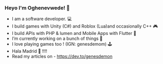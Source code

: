 ### Heyo I'm Oghenevwede! 🤡
- I am a software developer. 💻
- I build games with Unity (C#) and Roblox (Lua)and occasionally C++ 🎮
- I build APIs with PHP & lumen and Mobile Apps with Flutter  📱
- I’m currently working on a bunch of things 🔭 
- I love playing games too ! (IGN: genesdemom) 🕹️
- Hala Madrid 💙 !!!!
- Read my articles on - https://dev.to/genesdemon


<!--
**GENESDEMON/Genesdemon** is a ✨ _special_ ✨ repository because its `README.md` (this file) appears on your GitHub profile.

Here are some ideas to get you started:

- 🔭 I’m currently working on ...
- 🌱 I’m currently learning ...
- 👯 I’m looking to collaborate on ...
- 🤔 I’m looking for help with ...
- 💬 Ask me about ...
- 📫 How to reach me: ...
- 😄 Pronouns: ...
- ⚡ Fun fact: ...
-->
